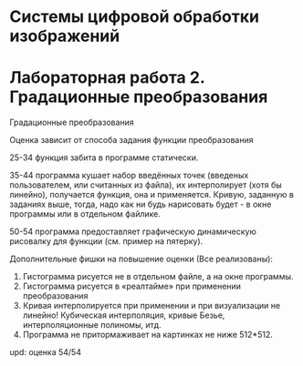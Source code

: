 # Системы цифровой обработки изображений
# Лабораторная работа 2. Градационные преобразования

Градационные преобразования

Оценка зависит от способа задания функции преобразования

25-34 функция забита в программе статически. 

35-44 программа кушает набор введённых точек (введеных пользователем, или считанных 
из файла), их интерполирует (хотя бы линейно), получается функция, она и применяется.
Кривую, заданную в заданиях выше, тогда, надо как ни будь нарисовать будет - в окне 
программы или в отдельном файлике.

50-54 программа предоставляет графическую динамическую рисовалку для функции (см. 
пример на пятерку).

Дополнительные фишки на повышение оценки (Все реализованы):

1. Гистограмма рисуется не в отдельном файле, а на окне программы.
2. Гистограмма рисуется в «реалтайме» при применении преобразования
3. Кривая интерполируется при применении и при визуализации не линейно! Кубическая 
интерполяция, кривые Безье, интерполяционные полиномы, итд.
4. Программа не притормаживает на картинках не ниже 512*512.


upd: оценка 54/54